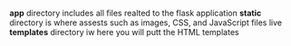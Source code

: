 **app** directory includes all files realted to the flask application
**static** directory is where assests such as images, CSS, and JavaScript files live
**templates** directory iw here you will putt the HTML templates
